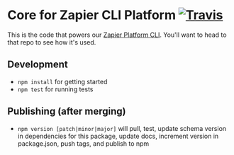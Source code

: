 # Core for Zapier CLI Platform [![Travis](https://img.shields.io/travis/zapier/zapier-platform-core.svg)](https://travis-ci.org/zapier/zapier-platform-core)

This is the code that powers our [Zapier Platform CLI](https://zapier.github.io/zapier-platform-cli). You'll want to head to that repo to see how it's used.

## Development

* `npm install` for getting started
* `npm test` for running tests

## Publishing (after merging)

* `npm version [patch|minor|major]` will pull, test, update schema version in dependencies for this package, update docs, increment version in package.json, push tags, and publish to npm
